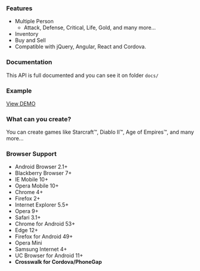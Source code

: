 ### Features
* Multiple Person
  * Attack, Defense, Critical, Life, Gold, and many more...
* Inventory
* Buy and Sell
* Compatible with jQuery, Angular, React and Cordova.

### Documentation
This API is full documented and you can see it on folder `docs/`

### Example
[View DEMO](https://htmlpreview.github.io/?https://github.com/olaferlandsen/javascript-game-api/blob/master/example/index.html)

### What can you create?
You can create games like Starcraft™, Diablo II™, Age of Empires™, and many more...

### Browser Support
* Android Browser 2.1+
* Blackberry Browser 7+
* IE Mobile 10+
* Opera Mobile 10+
* Chrome 4+
* Firefox 2+
* Internet Explorer 5.5+
* Opera 9+
* Safari 3.1+
* Chrome for Android 53+
* Edge 12+
* Firefox for Android 49+
* Opera Mini
* Samsung Internet 4+
* UC Browser for Android 11+
* **Crosswalk for Cordova/PhoneGap**
